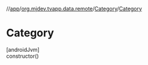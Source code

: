 //[app](../../../index.md)/[org.mjdev.tvapp.data.remote](../index.md)/[Category](index.md)/[Category](-category.md)

# Category

[androidJvm]\
constructor()
